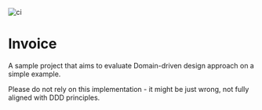 ![ci](https://github.com/p-zalejko/invoice/workflows/ci/badge.svg)

# Invoice
A sample project that aims to evaluate Domain-driven design approach on a simple example.

Please do not rely on this implementation - it might be just wrong, not fully aligned with DDD principles. 
